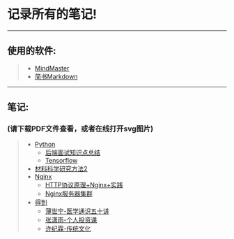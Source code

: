 # 记录所有的笔记!
---
## 使用的软件: 
>- [MindMaster](https://www.edrawsoft.com/mindmaster/) 
>- [简书Markdown](https://www.jianshu.com/writer) 
---
## 笔记:
### (请下载PDF文件查看，或者在线打开svg图片) 
>- [Python](https://github.com/AYiXi/Learn-for-life/tree/master/Python) 
>    - [后端面试知识点总结](https://github.com/AYiXi/Learn-for-life/tree/master/Python/Python%20Interview(Backend)) 
>    - [Tensorflow](https://github.com/AYiXi/Learn-for-life/tree/master/Python/Tensorflow) 
>- [材料科学研究方法2](https://github.com/AYiXi/Learn-for-life/tree/master/%E6%9D%90%E6%96%99%E7%A7%91%E5%AD%A6%E7%A0%94%E7%A9%B6%E6%96%B9%E6%B3%952) 
>- [Nginx](https://github.com/AYiXi/Learn-for-life/tree/master/Nginx) 
>    - [HTTP协议原理+Nginx+实践](https://github.com/AYiXi/Learn-for-life/tree/master/Nginx/HTTP%E5%8D%8F%E8%AE%AE%E5%8E%9F%E7%90%86+Nginx+%E5%AE%9E%E8%B7%B5) 
>    - [Nginx服务器集群](https://github.com/AYiXi/Learn-for-life/tree/master/Nginx/Nginx%E6%9C%8D%E5%8A%A1%E5%99%A8%E9%9B%86%E7%BE%A4) 
>- [得到](https://github.com/AYiXi/Learn-for-life/tree/master/%E5%BE%97%E5%88%B0) 
>    - [薄世宁-医学通识五十讲](https://github.com/AYiXi/Learn-for-life/tree/master/%E5%BE%97%E5%88%B0/%E8%96%84%E4%B8%96%E5%AE%81-%E5%8C%BB%E5%AD%A6%E9%80%9A%E8%AF%86%E4%BA%94%E5%8D%81%E8%AE%B2)
>    - [张潇雨-个人投资课](https://github.com/AYiXi/Learn-for-life/blob/master/%E5%BE%97%E5%88%B0/%E5%BC%A0%E6%BD%87%E9%9B%A8-%E4%B8%AA%E4%BA%BA%E6%8A%95%E8%B5%84%E8%AF%BE.md)
>    - [许纪霖-传统文化](https://github.com/AYiXi/Learn-for-life/blob/master/%E5%BE%97%E5%88%B0/%E8%AE%B8%E7%BA%AA%E9%9C%96-%E4%BC%A0%E7%BB%9F%E6%96%87%E5%8C%96/%E4%BC%A0%E7%BB%9F%E6%96%87%E5%8C%96-%E8%AE%B8%E7%BA%AA%E9%9C%96.pdf)
